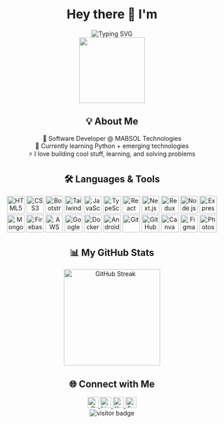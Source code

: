 <h1 align="center">Hey there 👋 I'm</h1> <div align="center"> <img src="https://readme-typing-svg.demolab.com?font=Fira+Code&size=36&pause=1000&color=00FF99&center=true&vCenter=true&width=435&lines=Ahmad+Hasan;Software+Developer;Tech+Enthusiast;Lifelong+Learner" alt="Typing SVG" /> </div> <div align="center"> <img height="150" src="https://media.giphy.com/media/M9gbBd9nbDrOTu1Mqx/giphy.gif" /> </div>
<h2 align="center">💡 About Me</h2> <p align="center"> 🔭 Software Developer @ MABSOL Technologies<br> 🌱 Currently learning Python + emerging technologies<br> ⚡ I love building cool stuff, learning, and solving problems </p>
<h2 align="center">🛠 Languages & Tools</h2> <div align="center"> <img src="https://cdn.jsdelivr.net/gh/devicons/devicon/icons/html5/html5-original.svg" height="40" alt="HTML5" /> <img src="https://cdn.jsdelivr.net/gh/devicons/devicon/icons/css3/css3-original.svg" height="40" alt="CSS3" /> <img src="https://cdn.jsdelivr.net/gh/devicons/devicon/icons/bootstrap/bootstrap-original.svg" height="40" alt="Bootstrap" /> <img src="https://cdn.jsdelivr.net/gh/devicons/devicon/icons/tailwindcss/tailwindcss-original-wordmark.svg" height="40" alt="TailwindCSS" /> <img src="https://cdn.jsdelivr.net/gh/devicons/devicon/icons/javascript/javascript-original.svg" height="40" alt="JavaScript" /> <img src="https://cdn.jsdelivr.net/gh/devicons/devicon/icons/typescript/typescript-original.svg" height="40" alt="TypeScript" /> <img src="https://cdn.jsdelivr.net/gh/devicons/devicon/icons/react/react-original.svg" height="40" alt="React" /> <img src="https://cdn.jsdelivr.net/gh/devicons/devicon/icons/nextjs/nextjs-original.svg" height="40" alt="Next.js" /> <img src="https://cdn.jsdelivr.net/gh/devicons/devicon/icons/redux/redux-original.svg" height="40" alt="Redux" /> <img src="https://cdn.jsdelivr.net/gh/devicons/devicon/icons/nodejs/nodejs-original.svg" height="40" alt="Node.js" /> <img src="https://cdn.jsdelivr.net/gh/devicons/devicon/icons/express/express-original.svg" height="40" alt="Express" /> <img src="https://cdn.jsdelivr.net/gh/devicons/devicon/icons/mongodb/mongodb-original.svg" height="40" alt="MongoDB" /> <img src="https://cdn.jsdelivr.net/gh/devicons/devicon/icons/firebase/firebase-plain.svg" height="40" alt="Firebase" /> <img src="https://cdn.jsdelivr.net/gh/devicons/devicon/icons/amazonwebservices/amazonwebservices-line-wordmark.svg" height="40" alt="AWS" /> <img src="https://cdn.jsdelivr.net/gh/devicons/devicon/icons/googlecloud/googlecloud-original.svg" height="40" alt="Google Cloud" /> <img src="https://cdn.jsdelivr.net/gh/devicons/devicon/icons/docker/docker-plain-wordmark.svg" height="40" alt="Docker" /> <img src="https://cdn.jsdelivr.net/gh/devicons/devicon/icons/androidstudio/androidstudio-original.svg" height="40" alt="Android Studio" /> <img src="https://cdn.jsdelivr.net/gh/devicons/devicon/icons/git/git-original.svg" height="40" alt="Git" /> <img src="https://cdn.jsdelivr.net/gh/devicons/devicon/icons/github/github-original.svg" height="40" alt="GitHub" /> <img src="https://cdn.jsdelivr.net/gh/devicons/devicon/icons/canva/canva-original.svg" height="40" alt="Canva" /> <img src="https://cdn.jsdelivr.net/gh/devicons/devicon/icons/figma/figma-original.svg" height="40" alt="Figma" /> <img src="https://cdn.jsdelivr.net/gh/devicons/devicon/icons/photoshop/photoshop-plain.svg" height="40" alt="Photoshop" /> </div>
<h2 align="center">📊 My GitHub Stats</h2> <div align="center"> <img src="https://streak-stats.demolab.com?user=ahmadhasan556&locale=en&mode=daily&theme=dark&hide_border=false&border_radius=5" height="220" alt="GitHub Streak" /> </div>
<h2 align="center">🌐 Connect with Me</h2> <div align="center"> <a href="mailto:ah55677435@gmail.com"> <img src="https://img.shields.io/badge/Email-D14836?style=for-the-badge&logo=gmail&logoColor=white" height="25" alt="Gmail" /> </a> <a href="https://www.linkedin.com/in/ahmadhasan556/" target="_blank"> <img src="https://img.shields.io/static/v1?message=LinkedIn&logo=linkedin&label=&color=0077B5&logoColor=white&labelColor=&style=for-the-badge" height="25" alt="LinkedIn" /> </a> <a href="https://www.youtube.com/@ahmad-hasan556" target="_blank"> <img src="https://img.shields.io/static/v1?message=YouTube&logo=youtube&label=&color=FF0000&logoColor=white&labelColor=&style=for-the-badge" height="25" alt="YouTube" /> </a> <a href="https://www.facebook.com/ahmadhasan556" target="_blank"> <img src="https://img.shields.io/static/v1?message=Facebook&logo=facebook&label=&color=1877F2&logoColor=white&labelColor=&style=for-the-badge" height="25" alt="Facebook" /> </a> </div>
<div align="center"> <img src="https://visitor-badge.laobi.icu/badge?page_id=ahmadhasan556.ahmadhasan556" alt="visitor badge" /> </div>
